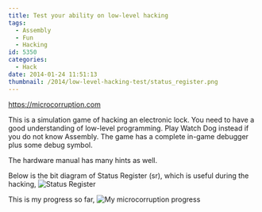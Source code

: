 ```yaml
---
title: Test your ability on low-level hacking
tags:
  - Assembly
  - Fun
  - Hacking
id: 5350
categories:
  - Hack
date: 2014-01-24 11:51:13
thumbnail: /2014/low-level-hacking-test/status_register.png
---
```


https://microcorruption.com

This is a simulation game of hacking an electronic lock. You need to have a good understanding of low-level programming. Play Watch Dog instead if you do not know Assembly. The game has a complete in-game debugger plus some debug symbol.

The hardware manual has many hints as well.

Below is the bit diagram of Status Register (sr), which is useful during the hacking,
![Status Register](status_register.png)

This is my progress so far,
![My microcorruption progress](micro-corruption-progress.png)
